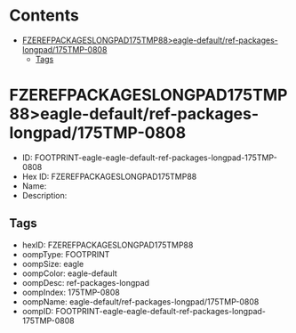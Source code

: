 



Contents
========

* [FZEREFPACKAGESLONGPAD175TMP88>eagle-default/ref-packages-longpad/175TMP-0808](#fzerefpackageslongpad175tmp88eagle-defaultref-packages-longpad175tmp-0808)
	* [Tags](#tags)

# FZEREFPACKAGESLONGPAD175TMP88>eagle-default/ref-packages-longpad/175TMP-0808

- ID: FOOTPRINT-eagle-eagle-default-ref-packages-longpad-175TMP-0808
- Hex ID: FZEREFPACKAGESLONGPAD175TMP88
- Name: 
- Description: 

## Tags

- hexID: FZEREFPACKAGESLONGPAD175TMP88
- oompType: FOOTPRINT
- oompSize: eagle
- oompColor: eagle-default
- oompDesc: ref-packages-longpad
- oompIndex: 175TMP-0808
- oompName: eagle-default/ref-packages-longpad/175TMP-0808
- oompID: FOOTPRINT-eagle-eagle-default-ref-packages-longpad-175TMP-0808
